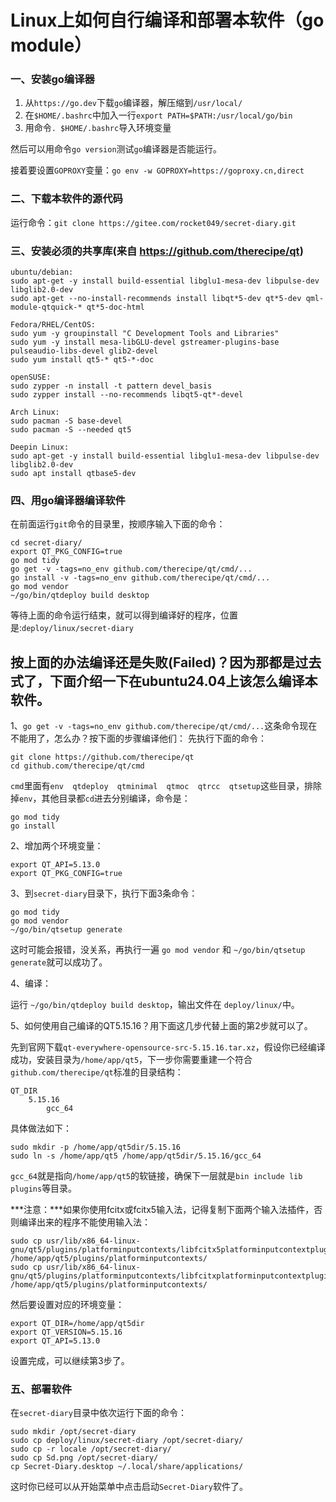 # Linux上如何自行编译和部署本软件（go module）

### 一、安装go编译器

1. 从`https://go.dev`下载`go`编译器，解压缩到`/usr/local/`
2. 在`$HOME/.bashrc`中加入一行`export PATH=$PATH:/usr/local/go/bin`
3. 用命令`. $HOME/.bashrc`导入环境变量

然后可以用命令`go version`测试`go`编译器是否能运行。

接着要设置`GOPROXY`变量：`go env -w GOPROXY=https://goproxy.cn,direct`

### 二、下载本软件的源代码
运行命令：`git clone https://gitee.com/rocket049/secret-diary.git`

### 三、安装必须的共享库(来自 https://github.com/therecipe/qt)
```
ubuntu/debian:
sudo apt-get -y install build-essential libglu1-mesa-dev libpulse-dev libglib2.0-dev
sudo apt-get --no-install-recommends install libqt*5-dev qt*5-dev qml-module-qtquick-* qt*5-doc-html

Fedora/RHEL/CentOS:
sudo yum -y groupinstall "C Development Tools and Libraries"
sudo yum -y install mesa-libGLU-devel gstreamer-plugins-base pulseaudio-libs-devel glib2-devel
sudo yum install qt5-* qt5-*-doc

openSUSE:
sudo zypper -n install -t pattern devel_basis
sudo zypper install --no-recommends libqt5-qt*-devel

Arch Linux:
sudo pacman -S base-devel
sudo pacman -S --needed qt5

Deepin Linux:
sudo apt-get -y install build-essential libglu1-mesa-dev libpulse-dev libglib2.0-dev
sudo apt install qtbase5-dev

```

### 四、用go编译器编译软件
在前面运行`git`命令的目录里，按顺序输入下面的命令：

```
cd secret-diary/
export QT_PKG_CONFIG=true
go mod tidy
go get -v -tags=no_env github.com/therecipe/qt/cmd/...
go install -v -tags=no_env github.com/therecipe/qt/cmd/...
go mod vendor
~/go/bin/qtdeploy build desktop
```

等待上面的命令运行结束，就可以得到编译好的程序，位置是:`deploy/linux/secret-diary`

## 按上面的办法编译还是失败(Failed)？因为那都是过去式了，下面介绍一下在ubuntu24.04上该怎么编译本软件。
1、`go get -v -tags=no_env github.com/therecipe/qt/cmd/...`这条命令现在不能用了，怎么办？按下面的步骤编译他们：
先执行下面的命令：
```
git clone https://github.com/therecipe/qt
cd github.com/therecipe/qt/cmd
```
`cmd`里面有`env  qtdeploy  qtminimal  qtmoc  qtrcc  qtsetup`这些目录，排除掉`env`，其他目录都`cd`进去分别编译，命令是：
```
go mod tidy
go install
```
2、增加两个环境变量：
```
export QT_API=5.13.0
export QT_PKG_CONFIG=true
```
3、到`secret-diary`目录下，执行下面3条命令：
```
go mod tidy
go mod vendor
~/go/bin/qtsetup generate
```
这时可能会报错，没关系，再执行一遍 `go mod vendor` 和 `~/go/bin/qtsetup generate`就可以成功了。

4、编译：

运行 `~/go/bin/qtdeploy build desktop`，输出文件在 `deploy/linux/`中。

5、如何使用自己编译的QT5.15.16？用下面这几步代替上面的第2步就可以了。

先到官网下载`qt-everywhere-opensource-src-5.15.16.tar.xz`，假设你已经编译成功，安装目录为`/home/app/qt5`，下一步你需要重建一个符合`github.com/therecipe/qt`标准的目录结构：
```
QT_DIR
    5.15.16
        gcc_64
```
具体做法如下：
```
sudo mkdir -p /home/app/qt5dir/5.15.16
sudo ln -s /home/app/qt5 /home/app/qt5dir/5.15.16/gcc_64
```
`gcc_64`就是指向`/home/app/qt5`的软链接，确保下一层就是`bin include lib plugins`等目录。

***注意：***如果你使用fcitx或fcitx5输入法，记得复制下面两个输入法插件，否则编译出来的程序不能使用输入法：
```
sudo cp usr/lib/x86_64-linux-gnu/qt5/plugins/platforminputcontexts/libfcitx5platforminputcontextplugin.so /home/app/qt5/plugins/platforminputcontexts/
sudo cp usr/lib/x86_64-linux-gnu/qt5/plugins/platforminputcontexts/libfcitxplatforminputcontextplugin.so /home/app/qt5/plugins/platforminputcontexts/
```

然后要设置对应的环境变量：
```
export QT_DIR=/home/app/qt5dir
export QT_VERSION=5.15.16
export QT_API=5.13.0
```
设置完成，可以继续第3步了。

### 五、部署软件
在`secret-diary`目录中依次运行下面的命令：

```
sudo mkdir /opt/secret-diary
sudo cp deploy/linux/secret-diary /opt/secret-diary/
sudo cp -r locale /opt/secret-diary/
sudo cp Sd.png /opt/secret-diary/
cp Secret-Diary.desktop ~/.local/share/applications/
```

这时你已经可以从开始菜单中点击启动`Secret-Diary`软件了。
